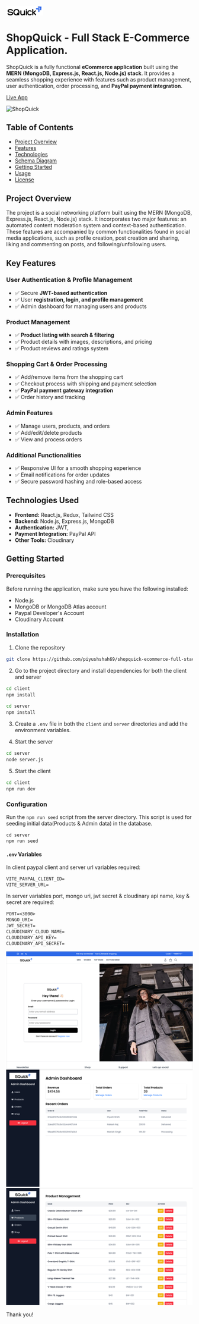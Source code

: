 <img src="./client/src/assets/shop-quick-logo.png" width="100px" />

# ShopQuick - Full Stack E-Commerce Application.

ShopQuick is a fully functional **eCommerce application** built using the **MERN (MongoDB, Express.js, React.js, Node.js) stack**. It provides a seamless shopping experience with features such as product management, user authentication, order processing, and **PayPal payment integration**.  

[Live App](https://shopquick.onrender.com/)

![ShopQuick](./snaps/main-snap.png)

## Table of Contents

- [Project Overview](#project-overview)
- [Features](#features)
- [Technologies](#technologies)
- [Schema Diagram](#schema-diagram)
- [Getting Started](#getting-started)
- [Usage](#usage)
- [License](#license)

## Project Overview

The project is a social networking platform built using the MERN (MongoDB, Express.js, React.js, Node.js) stack. It incorporates two major features: an automated content moderation system and context-based authentication. These features are accompanied by common functionalities found in social media applications, such as profile creation, post creation and sharing, liking and commenting on posts, and following/unfollowing users.

## **Key Features**  

### **User Authentication & Profile Management**  
- ✅ Secure **JWT-based authentication**  
- ✅ User **registration, login, and profile management**  
- ✅ Admin dashboard for managing users and products  

### **Product Management**  
- ✅ **Product listing with search & filtering**  
- ✅ Product details with images, descriptions, and pricing  
- ✅ Product reviews and ratings system  

### **Shopping Cart & Order Processing**  
- ✅ Add/remove items from the shopping cart  
- ✅ Checkout process with shipping and payment selection  
- ✅ **PayPal payment gateway integration**  
- ✅ Order history and tracking  

### **Admin Features**  
- ✅ Manage users, products, and orders  
- ✅ Add/edit/delete products  
- ✅ View and process orders  

### **Additional Functionalities**  
- ✅ Responsive UI for a smooth shopping experience  
- ✅ Email notifications for order updates  
- ✅ Secure password hashing and role-based access  

## **Technologies Used**  

- **Frontend:** React.js, Redux, Tailwind CSS  
- **Backend:** Node.js, Express.js, MongoDB  
- **Authentication:** JWT, 
- **Payment Integration:** PayPal API  
- **Other Tools:** Cloudinary  

## Getting Started

### Prerequisites

Before running the application, make sure you have the following installed:

- Node.js
- MongoDB or MongoDB Atlas account
- Paypal Developer's Account
- Cloudinary Account

### Installation

1. Clone the repository

```bash
git clone https://github.com/piyushshah69/shopquick-ecommerce-full-stack.git
```
2. Go to the project directory and install dependencies for both the client and server

```bash
cd client
npm install
```

```bash
cd server
npm install
```

3. Create a `.env` file in both the `client` and `server` directories and add the environment variables.

4. Start the server

```bash
cd server
node server.js
```

5. Start the client

```bash
cd client
npm run dev
```

### Configuration

Run the `npm run seed` script from the server directory. This script is used for seeding initial data(Products & Admin data) in the database.
```
cd server
npm run seed
``` 

#### `.env` Variables

In client paypal client and server url variables required:

```
VITE_PAYPAL_CLIENT_ID=
VITE_SERVER_URL=
```

In server variables port, mongo uri, jwt secret & cloudinary api name, key & secret are required:

```
PORT=<3000>
MONGO_URI=
JWT_SECRET=
CLOUDINARY_CLOUD_NAME=
CLOUDINARY_API_KEY=
CLOUDINARY_API_SECRET=
```

![ShopQuick](./snaps/login.png)
![ShopQuick](./snaps/admin-dashboard.png)
![ShopQuick](./snaps/admin-products.png)

Thank you!